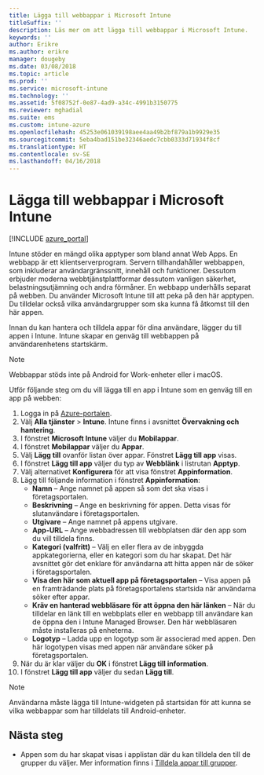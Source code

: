 ```yaml
---
title: Lägga till webbappar i Microsoft Intune
titleSuffix: ''
description: Läs mer om att lägga till webbappar i Microsoft Intune.
keywords: ''
author: Erikre
ms.author: erikre
manager: dougeby
ms.date: 03/08/2018
ms.topic: article
ms.prod: ''
ms.service: microsoft-intune
ms.technology: ''
ms.assetid: 5f08752f-0e87-4ad9-a34c-4991b3150775
ms.reviewer: mghadial
ms.suite: ems
ms.custom: intune-azure
ms.openlocfilehash: 45253e061039198aee4aa49b2bf879a1b9929e35
ms.sourcegitcommit: 5eba4bad151be32346aedc7cbb0333d71934f8cf
ms.translationtype: HT
ms.contentlocale: sv-SE
ms.lasthandoff: 04/16/2018
---
```

# <a name="how-to-add-web-apps-to-microsoft-intune"></a>Lägga till webbappar i Microsoft Intune

[!INCLUDE [azure_portal](./includes/azure_portal.md)]

Intune stöder en mängd olika apptyper som bland annat Web Apps. En webbapp är ett klientserverprogram. Servern tillhandahåller webbappen, som inkluderar användargränssnitt, innehåll och funktioner. Dessutom erbjuder moderna webbtjänstplattformar dessutom vanligen säkerhet, belastningsutjämning och andra förmåner. En webbapp underhålls separat på webben. Du använder Microsoft Intune till att peka på den här apptypen. Du tilldelar också vilka användargrupper som ska kunna få åtkomst till den här appen. 

Innan du kan hantera och tilldela appar för dina användare, lägger du till appen i Intune. Intune skapar en genväg till webbappen på användarenhetens startskärm.

> [!Note]
> Webbappar stöds inte på Android for Work-enheter eller i macOS.

Utför följande steg om du vill lägga till en app i Intune som en genväg till en app på webben:

1. Logga in på [Azure-portalen](https://portal.azure.com).
2. Välj **Alla tjänster** > **Intune**. Intune finns i avsnittet **Övervakning och hantering**.
3. I fönstret **Microsoft Intune** väljer du **Mobilappar**.
4. I fönstret **Mobilappar** väljer du **Appar**.
5. Välj **Lägg till** ovanför listan över appar. Fönstret **Lägg till app** visas.
6. I fönstret **Lägg till app** väljer du typ av **Webblänk** i listrutan **Apptyp**.
7. Välj alternativet **Konfigurera** för att visa fönstret **Appinformation**.
8. Lägg till följande information i fönstret **Appinformation**:
    - **Namn** – Ange namnet på appen så som det ska visas i företagsportalen.
    - **Beskrivning** – Ange en beskrivning för appen. Detta visas för slutanvändare i företagsportalen.
    - **Utgivare** – Ange namnet på appens utgivare.
    - **App-URL** – Ange webbadressen till webbplatsen där den app som du vill tilldela finns.
    - **Kategori (valfritt)** – Välj en eller flera av de inbyggda appkategorierna, eller en kategori som du har skapat. Det här avsnittet gör det enklare för användarna att hitta appen när de söker i företagsportalen.
    - **Visa den här som aktuell app på företagsportalen** – Visa appen på en framträdande plats på företagsportalens startsida när användarna söker efter appar.
    - **Kräv en hanterad webbläsare för att öppna den här länken** – När du tilldelar en länk till en webbplats eller en webbapp till användare kan de öppna den i Intune Managed Browser. Den här webbläsaren måste installeras på enheterna.
    - **Logotyp** – Ladda upp en logotyp som är associerad med appen. Den här logotypen visas med appen när användare söker på företagsportalen.
9. När du är klar väljer du **OK** i fönstret **Lägg till information**.
10. I fönstret **Lägg till app** väljer du sedan **Lägg till**.

> [!Note]
> Användarna måste lägga till Intune-widgeten på startsidan för att kunna se vilka webbappar som har tilldelats till Android-enheter.

## <a name="next-steps"></a>Nästa steg

- Appen som du har skapat visas i applistan där du kan tilldela den till de grupper du väljer. Mer information finns i [Tilldela appar till grupper](apps-deploy.md).